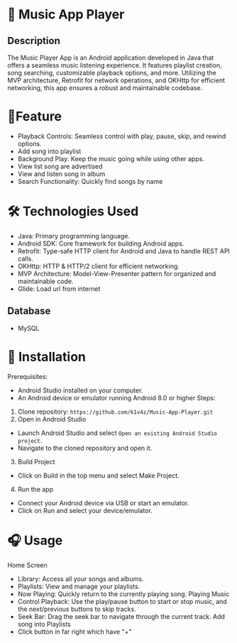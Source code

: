 # 🎵 Music App Player
## Description
The Music Player App is an Android application developed in Java that offers a seamless music listening experience. It features playlist creation, song searching, customizable playback options, and more. Utilizing the MVP architecture, Retrofit for network operations, and OKHttp for efficient networking, this app ensures a robust and maintainable codebase.
# 🌟Feature
- Playback Controls: Seamless control with play, pause, skip, and rewind options.
- Add song into playlist
- Background Play: Keep the music going while using other apps.
- View list song are advertised
- View and listen song in album
- Search Functionality: Quickly find songs by name
# 🛠️ Technologies Used
- Java: Primary programming language.
- Android SDK: Core framework for building Android apps.
- Retrofit: Type-safe HTTP client for Android and Java to handle REST API calls.
- OKHttp: HTTP & HTTP/2 client for efficient networking.
- MVP Architecture: Model-View-Presenter pattern for organized and maintainable code.
- Glide: Load url from internet
## Database
- MySQL
# 🚀 Installation
Prerequisites:
- Android Studio installed on your computer.
- An Android device or emulator running Android 8.0 or higher
Steps:
1. Clone repository: `https://github.com/k1v4z/Music-App-Player.git`
2. Open in Android Studio
- Launch Android Studio and select `Open an existing Android Studio project`.
- Navigate to the cloned repository and open it.
3. Build Project
- Click on Build in the top menu and select Make Project.
4. Run the app
- Connect your Android device via USB or start an emulator.
- Click on Run and select your device/emulator.

# 🎧 Usage
Home Screen
- Library: Access all your songs and albums.
- Playlists: View and manage your playlists.
- Now Playing: Quickly return to the currently playing song.
Playing Music
- Control Playback: Use the play/pause button to start or stop music, and the next/previous buttons to skip tracks.
- Seek Bar: Drag the seek bar to navigate through the current track.
Add song into Playlists
- Click button in far right which have "+"
